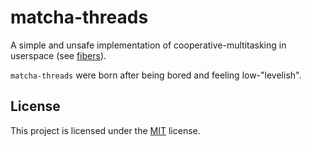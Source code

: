 # matcha-threads

A simple and unsafe implementation of cooperative-multitasking in userspace
(see [fibers][fiber_wiki]).

`matcha-threads` were born after being bored and feeling low-"levelish".

## License
This project is licensed under the [MIT](LICENSE) license.


[fiber_wiki]: https://en.wikipedia.org/wiki/Fiber_(computer_science)
